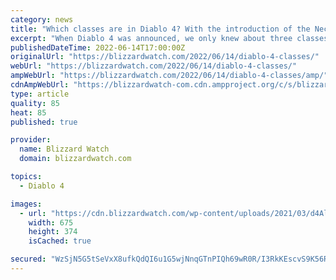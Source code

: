 ```yaml
---
category: news
title: "Which classes are in Diablo 4? With the introduction of the Necromancer, we now know all of the game’s five classes"
excerpt: "When Diablo 4 was announced, we only knew about three classes: Sorceress, Druid, and Barbarian. Then we learned about the return of the Rogue, last seen in ..."
publishedDateTime: 2022-06-14T17:00:00Z
originalUrl: "https://blizzardwatch.com/2022/06/14/diablo-4-classes/"
webUrl: "https://blizzardwatch.com/2022/06/14/diablo-4-classes/"
ampWebUrl: "https://blizzardwatch.com/2022/06/14/diablo-4-classes/amp/"
cdnAmpWebUrl: "https://blizzardwatch-com.cdn.ampproject.org/c/s/blizzardwatch.com/2022/06/14/diablo-4-classes/amp/"
type: article
quality: 85
heat: 85
published: true

provider:
  name: Blizzard Watch
  domain: blizzardwatch.com

topics:
  - Diablo 4

images:
  - url: "https://cdn.blizzardwatch.com/wp-content/uploads/2021/03/d4AllClasses.png"
    width: 675
    height: 374
    isCached: true

secured: "WzSjN5G5tSeVxX8ufkQdQI6u1G5wjNnqGTnPIQh69wR0R/I3RkKEscvS9K56R1lsyIjBDzw1bpjbDQ6ixcu5o0G+2lVHLrnOyndOMPxyKMaZElsh3oD5DBW5zcTBELZXRNXejHUwggz7k40oyAnD5QaB1wOiaXV0lyNyLX2Nr++Kg6X19Eh7CeYba4aB7QoEm5Tjy77VnyYX5Gkqvo0XqYjcs/siP5g9u9DvyAK9544Fq4SO2rCarpAlzt/nDaIunNqmZAiAkE6mxrQVbxVbHw1yT7ipLSM6z0K9xQT0r25n1aQtqKHea2kpSh/1Ki9X5taCqzfc1UiYh/tmYUOp0++r1CtJvYwI9ofkLOROzAk=;pkynWjefPZKkOcTBAOrR0g=="
---
```


